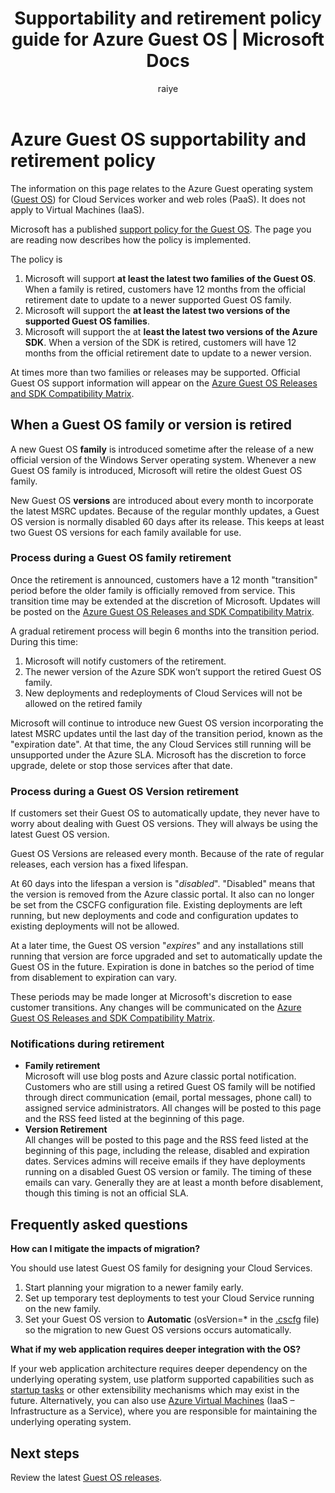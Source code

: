 ﻿---
title: Supportability and retirement policy guide for Azure Guest OS | Microsoft Docs
description: Provides information about what Microsoft will support as regards to the Azure Guest OS used by Cloud Services.
services: cloud-services
documentationcenter: na
author: raiye
manager: timlt
editor: ''

ms.assetid: 919dd781-4dc6-4e50-bda8-9632966c5458
ms.service: cloud-services
ms.devlang: na
ms.topic: article
ms.tgt_pltfrm: na
ms.workload: tbd
ms.date: 10/24/2016
ms.author: raiye

---
# Azure Guest OS supportability and retirement policy
The information on this page relates to the Azure Guest operating system ([Guest OS](cloud-services-guestos-update-matrix.md)) for Cloud Services worker and web roles (PaaS). It does not apply to Virtual Machines (IaaS). 

Microsoft has a published [support policy for the Guest OS](http://support.microsoft.com/gp/azure-cloud-lifecycle-faq). The page you are reading now describes how the policy is implemented.

The policy is 

1. Microsoft will support **at least the latest two families of the Guest OS**. When a family is retired, customers have 12 months from the official retirement date to update to a newer supported Guest OS family.
2. Microsoft will support the **at least the latest two versions of the supported Guest OS families**. 
3. Microsoft will support the at **least the latest two versions of the Azure SDK**. When a version of the SDK is retired, customers will have 12 months from the official retirement date to update to a newer version. 

At times more than two families or releases may be supported. Official Guest OS support information will appear on the [Azure Guest OS Releases and SDK Compatibility Matrix](cloud-services-guestos-update-matrix.md).

## When a Guest OS family or version is retired
A new Guest OS **family** is introduced sometime after the release of a new official version of the Windows Server operating system. Whenever a new Guest OS family is introduced, Microsoft will retire the oldest Guest OS family. 

New Guest OS **versions** are introduced about every month to incorporate the latest MSRC updates. Because of the regular monthly updates, a Guest OS version is normally disabled 60 days after its release. This keeps at least two Guest OS versions for each family available for use. 

### Process during a Guest OS family retirement
Once the retirement is announced, customers have a 12 month "transition" period before the older family is officially removed from service. This transition time may be extended at the discretion of Microsoft. Updates will be posted on the [Azure Guest OS Releases and SDK Compatibility Matrix](cloud-services-guestos-update-matrix.md).

A gradual retirement process will begin 6 months into the transition period. During this time:

1. Microsoft will notify customers of the retirement. 
2. The newer version of the Azure SDK won’t support the retired Guest OS family.
3. New deployments and redeployments of Cloud Services will not be allowed on the retired family

Microsoft will continue to introduce new Guest OS version incorporating the latest MSRC updates until the last day of the transition period, known as the "expiration date". At that time, the any Cloud Services still running will be unsupported under the Azure SLA. Microsoft has the discretion to force upgrade, delete or stop those services after that date.

### Process during a Guest OS Version retirement
If customers set their Guest OS to automatically update, they never have to worry about dealing with Guest OS versions. They will always be using the latest Guest OS version.

Guest OS Versions are released every month. Because of the rate of regular releases, each version has a fixed lifespan.

At 60 days into the lifespan a version is "*disabled*". "Disabled" means that the version is removed from the Azure classic portal. It also can no longer be set from the CSCFG configuration file. Existing deployments are left running, but new deployments and code and configuration updates to existing deployments will not be allowed. 

At a later time, the Guest OS version "*expires*" and any installations still running that version are force upgraded and set to automatically update the Guest OS in the future. Expiration is done in batches so the period of time from disablement to expiration can vary. 

These periods may be made longer at Microsoft's discretion to ease customer transitions. Any changes will be communicated on the [Azure Guest OS Releases and SDK Compatibility Matrix](cloud-services-guestos-update-matrix.md).

### Notifications during retirement
* **Family retirement** <br>Microsoft will use blog posts and Azure classic portal notification. Customers who are still using a retired Guest OS family will be notified through direct communication (email, portal messages, phone call) to assigned service administrators. All changes will be posted to this page and the RSS feed listed at the beginning of this page. 
* **Version Retirement** <br>All changes will be posted to this page and the RSS feed listed at the beginning of this page, including the release, disabled and expiration dates. Services admins will receive emails if they have deployments running on a disabled Guest OS version or family. The timing of these emails can vary. Generally they are at least a month before disablement, though this timing is not an official SLA. 

## Frequently asked questions
**How can I mitigate the impacts of migration?**

You should use latest Guest OS family for designing your Cloud Services. 

1. Start planning your migration to a newer family early. 
2. Set up temporary test deployments to test your Cloud Service running on the new family. 
3. Set your Guest OS version to **Automatic** (osVersion=* in the [.cscfg](cloud-services-model-and-package.md#cscfg) file) so the migration to new Guest OS versions occurs automatically.

**What if my web application requires deeper integration with the OS?**

If your web application architecture requires deeper dependency on the underlying operating system, use platform supported capabilities such as [startup tasks](cloud-services-startup-tasks.md) or other extensibility mechanisms which may exist in the future. Alternatively, you can also use [Azure Virtual Machines](https://azure.microsoft.com/documentation/scenarios/virtual-machines/) (IaaS – Infrastructure as a Service), where you are responsible for maintaining the underlying operating system.

## Next steps
Review the latest [Guest OS releases](cloud-services-guestos-update-matrix.md).

